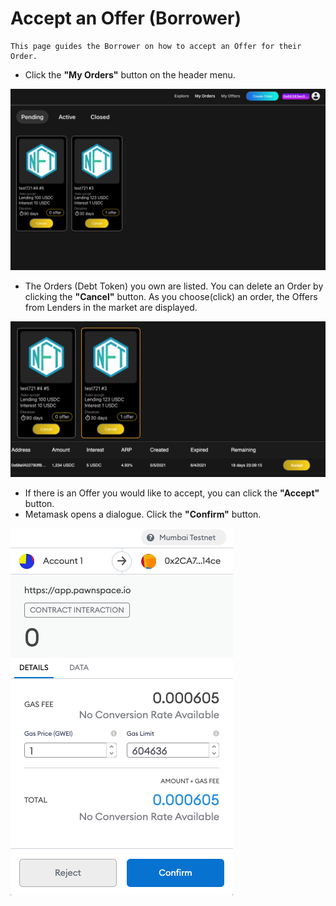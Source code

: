 # Accept an Offer \(Borrower\)

    This page guides the Borrower on how to accept an Offer for their Order.

- Click the **"My Orders"** button on the header menu.

![](.gitbook/assets/screen-shot-2021-05-16-at-8.10.42-pm.png)

- The Orders (Debt Token) you own are listed. You can delete an Order by clicking the **"Cancel"** button. As you choose\(click\) an order, the Offers from Lenders in the market are displayed.

![](.gitbook/assets/screen-shot-2021-05-16-at-8.10.58-pm.png)

- If there is an Offer you would like to accept, you can click the **"Accept"** button.  
- Metamask opens a dialogue. Click the **"Confirm"** button.

![](.gitbook/assets/screen-shot-2021-05-16-at-8.11.13-pm.png)

